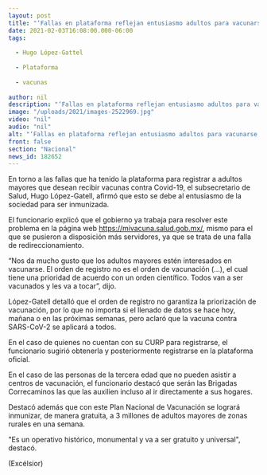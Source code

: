 ```yaml
---
layout: post
title: "‘Fallas en plataforma reflejan entusiasmo adultos para vacunarse’"
date: 2021-02-03T16:08:00.000-06:00
tags:
  
  - Hugo López-Gattel
  
  - Plataforma
  
  - vacunas
  
author: nil
description: "‘Fallas en plataforma reflejan entusiasmo adultos para vacunarse’"
image: "/uploads/2021/images-2522969.jpg"
video: "nil"
audio: "nil"
alt: "‘Fallas en plataforma reflejan entusiasmo adultos para vacunarse’"
front: false
section: "Nacional"
news_id: 182652
---
```


En torno a las fallas que ha tenido la plataforma para registrar a adultos mayores que desean recibir vacunas contra Covid-19, el subsecretario de Salud, Hugo López-Gatell, afirmó que esto se debe al entusiasmo de la sociedad para ser inmunizada.

El funcionario explicó que el gobierno ya trabaja para resolver este problema en la página web https://mivacuna.salud.gob.mx/, mismo para el que se pusieron a disposición más servidores, ya que se trata de una falla de redireccionamiento.

“Nos da mucho gusto que los adultos mayores estén interesados en vacunarse. El orden de registro no es el orden de vacunación (…), el cual tiene una prioridad de acuerdo con un orden científico. Todos van a ser vacunados y les va a tocar”, dijo.

López-Gatell detalló que el orden de registro no garantiza la priorización de vacunación, por lo que no importa si el llenado de datos se hace hoy, mañana o en las próximas semanas, pero aclaró que la vacuna contra SARS-CoV-2 se aplicará a todos.

En el caso de quienes no cuentan con su CURP para registrarse, el funcionario sugirió obtenerla y posteriormente registrarse en la plataforma oficial.

En el caso de las personas de la tercera edad que no pueden asistir a centros de vacunación, el funcionario destacó que serán las Brigadas Correcaminos las que las auxilien incluso al ir directamente a sus hogares.

Destacó además que con este Plan Nacional de Vacunación se logrará inmunizar, de manera gratuita, a 3 millones de adultos mayores de zonas rurales en una semana.

"Es un operativo histórico, monumental y va a ser gratuito y universal", destacó.

(Excélsior)